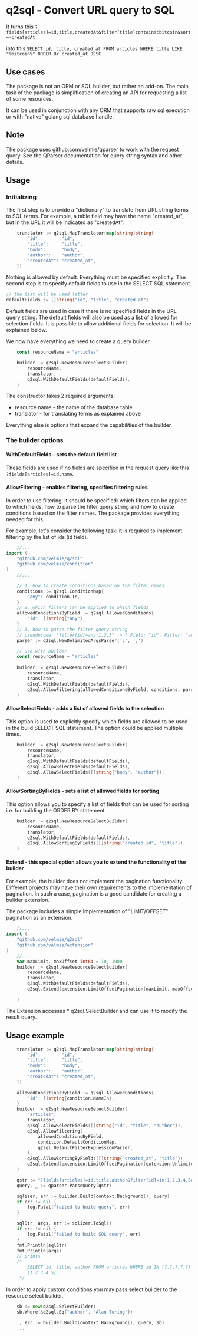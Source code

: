 # q2sql - Convert URL query to SQL

It turns this `?fields[articles]=id,title,createdAt&filter[title]contains:bitcoin&sort=-createdAt`

into this `SELECT id, title, created_at FROM articles WHERE title LIKE "%bitcoin%" ORDER BY created_at DESC`

## Use cases

The package is not an ORM or SQL builder, but rather an add-on. The main task of the package is
simplification of creating an API for requesting a list of some resources.

It can be used in conjunction with any ORM that supports raw sql execution or with "native" golang sql database handle.

## Note

The package uses [github.com/velmie/qparser](https://github.com/velmie/qparser) to work with the request query.
See the QParser documentation for query string syntax and other details.

## Usage

### Initializing

The first step is to provide a "dictionary" to translate from URL string terms to SQL terms.
For example, a table field may have the name "created_at", but in the URL it will be indicated as "createdAt".
```go
	translator := q2sql.MapTranslator(map[string]string{
		"id":        "id",
		"title":     "title",
		"body":      "body",
		"author":    "author",
		"createdAt": "created_at",
	})
```


Nothing is allowed by default. Everything must be specified explicitly.
The second step is to specify default fields to use in the SELECT SQL statement.
```go
// the list will be used latter
defaultFields := []string{"id", "title", "created_at"}
```

Default fields are used in case if there is no specified fields in the URL query string.
The default fields will also be used as a list of allowed for selection fields. 
It is possible to allow additional fields for selection. It will be explained below.

We now have everything we need to create a query builder.

```go
	const resourceName = "articles"

	builder := q2sql.NewResourceSelectBuilder(
		resourceName,
		translator,
		q2sql.WithDefaultFields(defaultFields),
	)
```
 
The constructor takes 2 required arguments:
 
* resource name - the name of the database table
* translator - for translating terms as explained above

Everything else is options that expand the capabilities of the builder.

### The builder options

#### WithDefaultFields - sets the default field list

These fields are used if no fields are specified in the request query 
like this `?fields[articles]=id,name`.

#### AllowFiltering - enables filtering, specifies filtering rules

In order to use filtering, it should be specified: which filters can be applied to which fields, how to parse the filter query string
and how to create conditions based on the filter names. The package provides everything needed for this.

For example, let's consider the following task: it is required to implement filtering by the list of ids (id field).
```go
    //...
import (
	"github.com/velmie/q2sql"
	"github.com/velmie/condition"
)
    //...

    // 1. how to create conditions based on the filter names
	conditions := q2sql.ConditionMap{
		"any": condition.In,    
	}
    // 2. which filters can be applied to which fields
	allowedConditionsByField := q2sql.AllowedConditions{
		"id": []string{"any"},
	}
    // 3. how to parse the filter query string
    // pseudocode: "filter[id]=any:1,2,3" -> { Field: "id", Filter: "any", Args: ["1", "2", "3"] }
    parser := q2sql.NewDelimitedArgsParser(':', ',')

    // use with builder
	const resourceName = "articles"
	
	builder := q2sql.NewResourceSelectBuilder(
		resourceName,
		translator,
		q2sql.WithDefaultFields(defaultFields),
		q2sql.AllowFiltering(allowedConditionsByField, conditions, parser),
	)     
```

#### AllowSelectFields - adds a list of allowed fields to the selection

This option is used to explicitly specify which fields are allowed to be used in the build SELECT SQL statement.
The option could be applied multiple times.

```go
	builder := q2sql.NewResourceSelectBuilder(
		resourceName,
		translator,
		q2sql.WithDefaultFields(defaultFields),
		q2sql.AllowSelectFields(defaultFields),
        q2sql.AllowSelectFields([]string{"body", "author"}),
	)   
```

#### AllowSortingByFields - sets a list of allowed fields for sorting

This option allows you to specify a list of fields that can be used for sorting i.e. for building the ORDER BY statement.

```go
	builder := q2sql.NewResourceSelectBuilder(
		resourceName,
		translator,
		q2sql.WithDefaultFields(defaultFields),
        q2sql.AllowSortingByFields([]string{"created_id", "title"}),
	)   
```

#### Extend - this special option allows you to extend the functionality of the builder

For example, the builder does not implement the pagination functionality. Different projects may have their own requirements
to the implementation of pagination. In such a case, pagination is a good candidate for creating a builder extension.

The package includes a simple implementation of "LIMIT/OFFSET" pagination as an extension.  

```go
    //...
import (
	"github.com/velmie/q2sql"
	"github.com/velmie/extension"
)
    //...
    var maxLimit, maxOffset int64 = 10, 1000
	builder := q2sql.NewResourceSelectBuilder(
		resourceName,
		translator,
		q2sql.WithDefaultFields(defaultFields),
        q2sql.Extend(extension.LimitOffsetPagination(maxLimit, maxOffset)),

	)   
```

The Extension accesses * q2sql.SelectBuilder and can use it to modify the result query.

## Usage example

```go
	translator := q2sql.MapTranslator(map[string]string{
		"id":        "id",
		"title":     "title",
		"body":      "body",
		"author":    "author",
		"createdAt": "created_at",
	})

	allowedConditionsByField := q2sql.AllowedConditions{
		"id": []string{condition.NameIn},
	}
	builder := q2sql.NewResourceSelectBuilder(
		"articles",
		translator,
		q2sql.AllowSelectFields([]string{"id", "title", "author"}),
		q2sql.AllowFiltering(
			allowedConditionsByField,
			condition.DefaultConditionMap,
			q2sql.DefaultFilterExpressionParser,
		),
		q2sql.AllowSortingByFields([]string{"created_at", "title"}),
		q2sql.Extend(extension.LimitOffsetPagination(extension.Unlimited, extension.Unlimited)),
	)

	qstr := "?fields[articles]=id,title,author&filter[id]=in:1,2,3,4,5&sort=-createdAt,title&page[limit]=100"
	query, _ := qparser.ParseQuery(qstr)

	sqlizer, err := builder.Build(context.Background(), query)
	if err != nil {
		log.Fatal("failed to build query", err)
	}

	sqlStr, args, err := sqlizer.ToSql()
	if err != nil {
		log.Fatal("failed to build SQL query", err)
	}
	fmt.Println(sqlStr)
	fmt.Println(args)
	// prints
	/*
		SELECT id, title, author FROM articles WHERE id IN (?,?,?,?,?) ORDER BY created_at DESC, title ASC LIMIT 100
		[1 2 3 4 5]
	 */
```

In order to apply custom conditions you may pass select builder to the resource select builder.

```go
    sb := new(q2sql.SelectBuilder)
	sb.Where(&q2sql.Eq{"author", "Alan Turing"})
    
    _, err := builder.Build(context.Background(), query, sb)
    ...
    
```
